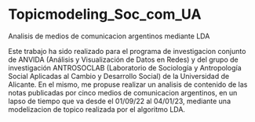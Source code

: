 # Topicmodeling_Soc_com_UA
Analisis de medios de comunicacion argentinos mediante LDA

Este trabajo ha sido realizado para el programa de investigacion conjunto de ANVIDA (Análisis y Visualización de Datos en Redes) y del grupo de investigación ANTROSOCLAB (Laboratorio de Sociología y Antropología Social Aplicadas al Cambio y Desarrollo Social) de la Universidad de Alicante. En el mismo, me propuse realizar un analisis de contenido de las notas publicadas por cinco medios de comunicacion argentinos, en un lapso de tiempo que va desde el 01/09/22 al 04/01/23, mediante una modelizacion de topico realizada por el algoritmo LDA. 
